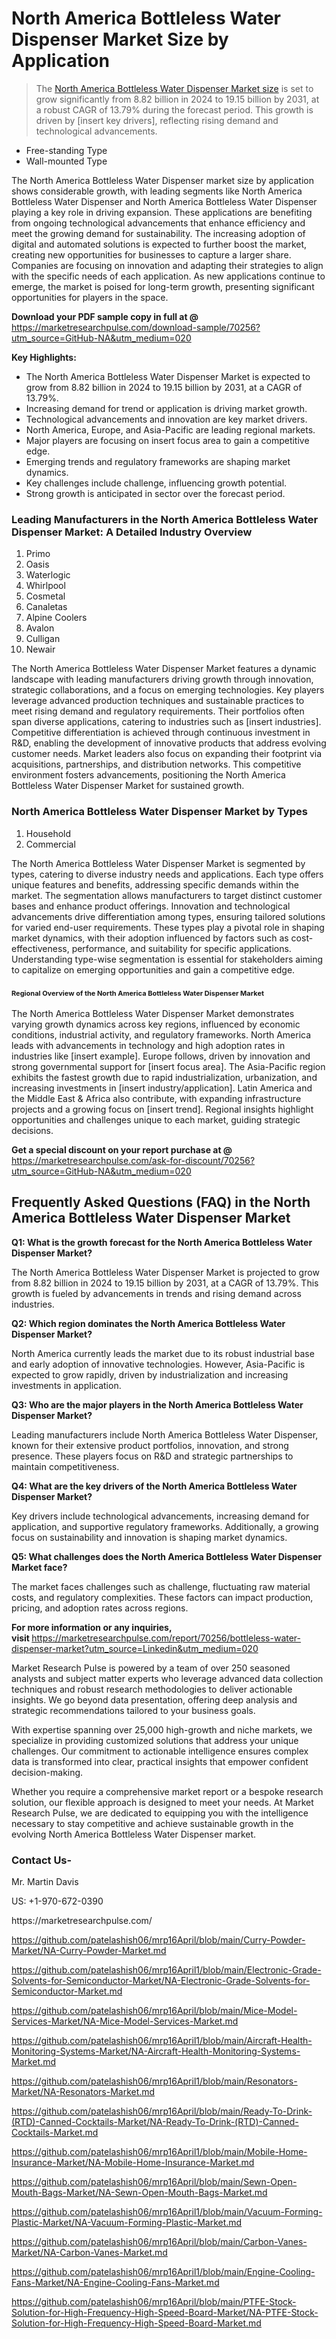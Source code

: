 <h1>North America Bottleless Water Dispenser Market&nbsp;Size by Application</h1><blockquote><p>The <a href="https://marketresearchpulse.com/download-sample/70256?utm_source=GitHub-NA&amp;utm_medium=020">North America Bottleless Water Dispenser Market size</a> is set to grow significantly from 8.82 billion in 2024 to 19.15 billion by 2031, at a robust CAGR of 13.79% during the forecast period. This growth is driven by [insert key drivers], reflecting rising demand and technological advancements.</p></blockquote><ul><li>Free-standing Type<li> Wall-mounted Type</li></ul><p>The North America Bottleless Water Dispenser market size by application shows considerable growth, with leading segments like North America Bottleless Water Dispenser and North America Bottleless Water Dispenser playing a key role in driving expansion. These applications are benefiting from ongoing technological advancements that enhance efficiency and meet the growing demand for sustainability. The increasing adoption of digital and automated solutions is expected to further boost the market, creating new opportunities for businesses to capture a larger share. Companies are focusing on innovation and adapting their strategies to align with the specific needs of each application. As new applications continue to emerge, the market is poised for long-term growth, presenting significant opportunities for players in the space.</p><p><strong>Download your PDF sample copy in full at @ </strong><a href="https://marketresearchpulse.com/download-sample/70256?utm_source=GitHub-NA&amp;utm_medium=020">https://marketresearchpulse.com/download-sample/70256?utm_source=GitHub-NA&amp;utm_medium=020</a></p><p><strong>Key Highlights: </strong></p><ul><li>The North America Bottleless Water Dispenser Market is expected to grow from 8.82 billion in 2024 to 19.15 billion by 2031, at a CAGR of 13.79%.</li><li>Increasing demand for trend or application is driving market growth.</li><li>Technological advancements and innovation are key market drivers.</li><li>North America, Europe, and Asia-Pacific are leading regional markets.</li><li>Major players are focusing on insert focus area to gain a competitive edge.</li><li>Emerging trends and regulatory frameworks are shaping market dynamics.</li><li>Key challenges include challenge, influencing growth potential.</li><li>Strong growth is anticipated in sector over the forecast period.</li></ul><h3>Leading Manufacturers in the North America Bottleless Water Dispenser Market: A Detailed Industry Overview</h3><ol><li>Primo</li><li>Oasis</li><li>Waterlogic</li><li>Whirlpool</li><li>Cosmetal</li><li>Canaletas</li><li>Alpine Coolers</li><li>Avalon</li><li>Culligan</li><li>Newair</li></ol><div class="flex max-w-full flex-col flex-grow"><div class="min-h-8 text-message flex w-full flex-col items-end gap-2 whitespace-normal break-words [.text-message+&amp;]:mt-5" dir="auto" data-message-author-role="assistant" data-message-id="fd8432e4-4910-450d-b182-61b7bfb0a01f" data-message-model-slug="gpt-4o"><div class="flex w-full flex-col gap-1 empty:hidden first:pt-[3px]"><div class="markdown prose w-full break-words dark:prose-invert light"><p>The North America Bottleless Water Dispenser Market features a dynamic landscape with leading manufacturers driving growth through innovation, strategic collaborations, and a focus on emerging technologies. Key players leverage advanced production techniques and sustainable practices to meet rising demand and regulatory requirements. Their portfolios often span diverse applications, catering to industries such as [insert industries]. Competitive differentiation is achieved through continuous investment in R&amp;D, enabling the development of innovative products that address evolving customer needs. Market leaders also focus on expanding their footprint via acquisitions, partnerships, and distribution networks. This competitive environment fosters advancements, positioning the North America Bottleless Water Dispenser Market for sustained growth.</p></div></div></div></div><h3>North America Bottleless Water Dispenser Market by Types</h3><ol><li>Household<li> Commercial</li></ol><div class="flex max-w-full flex-col flex-grow"><div class="min-h-8 text-message flex w-full flex-col items-end gap-2 whitespace-normal break-words [.text-message+&amp;]:mt-5" dir="auto" data-message-author-role="assistant" data-message-id="084470be-0bb7-4664-bddf-5156b4f41249" data-message-model-slug="gpt-4o-mini"><div class="flex w-full flex-col gap-1 empty:hidden first:pt-[3px]"><div class="markdown prose w-full break-words dark:prose-invert light"><p>The North America Bottleless Water Dispenser Market is segmented by types, catering to diverse industry needs and applications. Each type offers unique features and benefits, addressing specific demands within the market. The segmentation allows manufacturers to target distinct customer bases and enhance product offerings. Innovation and technological advancements drive differentiation among types, ensuring tailored solutions for varied end-user requirements. These types play a pivotal role in shaping market dynamics, with their adoption influenced by factors such as cost-effectiveness, performance, and suitability for specific applications. Understanding type-wise segmentation is essential for stakeholders aiming to capitalize on emerging opportunities and gain a competitive edge.</p></div></div></div></div><h3><span style="font-size: 11px;">Regional Overview of the North America Bottleless Water Dispenser Market</span></h3><div class="flex max-w-full flex-col flex-grow"><div class="min-h-8 text-message flex w-full flex-col items-end gap-2 whitespace-normal break-words [.text-message+&amp;]:mt-5" dir="auto" data-message-author-role="assistant" data-message-id="e9038762-ce64-4e30-91c9-9bd413514231" data-message-model-slug="gpt-4o-mini"><div class="flex w-full flex-col gap-1 empty:hidden first:pt-[3px]"><div class="markdown prose w-full break-words dark:prose-invert light"><p>The North America Bottleless Water Dispenser Market demonstrates varying growth dynamics across key regions, influenced by economic conditions, industrial activity, and regulatory frameworks. North America leads with advancements in technology and high adoption rates in industries like [insert example]. Europe follows, driven by innovation and strong governmental support for [insert focus area]. The Asia-Pacific region exhibits the fastest growth due to rapid industrialization, urbanization, and increasing investments in [insert industry/application]. Latin America and the Middle East &amp; Africa also contribute, with expanding infrastructure projects and a growing focus on [insert trend]. Regional insights highlight opportunities and challenges unique to each market, guiding strategic decisions.</p></div></div></div></div><p><strong>Get a special discount on your report purchase at @ </strong><a href="https://marketresearchpulse.com/ask-for-discount/70256?utm_source=GitHub-NA&amp;utm_medium=020">https://marketresearchpulse.com/ask-for-discount/70256?utm_source=GitHub-NA&amp;utm_medium=020</a></p><h2>Frequently Asked Questions (FAQ) in the North America Bottleless Water Dispenser Market</h2><p><strong>Q1: What is the growth forecast for the North America Bottleless Water Dispenser Market?</strong></p><p>The North America Bottleless Water Dispenser Market is projected to grow from 8.82 billion in 2024 to 19.15 billion by 2031, at a CAGR of 13.79%. This growth is fueled by advancements in trends and rising demand across industries.</p><p><strong>Q2: Which region dominates the North America Bottleless Water Dispenser Market?</strong></p><p>North America currently leads the market due to its robust industrial base and early adoption of innovative technologies. However, Asia-Pacific is expected to grow rapidly, driven by industrialization and increasing investments in application.</p><p><strong>Q3: Who are the major players in the North America Bottleless Water Dispenser Market?</strong></p><p>Leading manufacturers include North America Bottleless Water Dispenser, known for their extensive product portfolios, innovation, and strong presence. These players focus on R&amp;D and strategic partnerships to maintain competitiveness.</p><p><strong>Q4: What are the key drivers of the North America Bottleless Water Dispenser Market?</strong></p><p>Key drivers include technological advancements, increasing demand for application, and supportive regulatory frameworks. Additionally, a growing focus on sustainability and innovation is shaping market dynamics.</p><p><strong>Q5: What challenges does the North America Bottleless Water Dispenser Market face?</strong></p><p>The market faces challenges such as challenge, fluctuating raw material costs, and regulatory complexities. These factors can impact production, pricing, and adoption rates across regions.</p><p><strong>For more information or any inquiries, visit&nbsp;</strong><a href="https://marketresearchpulse.com/report/70256/bottleless-water-dispenser-market?utm_source=Linkedin&utm_medium=020">https://marketresearchpulse.com/report/70256/bottleless-water-dispenser-market?utm_source=Linkedin&utm_medium=020</a></p><p>Market Research Pulse is powered by a team of over 250 seasoned analysts and subject matter experts who leverage advanced data collection techniques and robust research methodologies to deliver actionable insights. We go beyond data presentation, offering deep analysis and strategic recommendations tailored to your business goals.</p><p>With expertise spanning over 25,000 high-growth and niche markets, we specialize in providing customized solutions that address your unique challenges. Our commitment to actionable intelligence ensures complex data is transformed into clear, practical insights that empower confident decision-making.</p><p>Whether you require a comprehensive market report or a bespoke research solution, our flexible approach is designed to meet your needs. At Market Research Pulse, we are dedicated to equipping you with the intelligence necessary to stay competitive and achieve sustainable growth in the evolving North America Bottleless Water Dispenser market.</p><h3><strong>Contact Us-</strong></h3><p>Mr. Martin Davis</p><p>US: +1-970-672-0390</p><p>https://marketresearchpulse.com/</p><p><a href="https://github.com/patelashish06/mrp16April/blob/main/Curry-Powder-Market/NA-Curry-Powder-Market.md">https://github.com/patelashish06/mrp16April/blob/main/Curry-Powder-Market/NA-Curry-Powder-Market.md</a></p><p><a href="https://github.com/patelashish06/mrp16April1/blob/main/Electronic-Grade-Solvents-for-Semiconductor-Market/NA-Electronic-Grade-Solvents-for-Semiconductor-Market.md">https://github.com/patelashish06/mrp16April1/blob/main/Electronic-Grade-Solvents-for-Semiconductor-Market/NA-Electronic-Grade-Solvents-for-Semiconductor-Market.md</a></p><p><a href="https://github.com/patelashish06/mrp16April/blob/main/Mice-Model-Services-Market/NA-Mice-Model-Services-Market.md">https://github.com/patelashish06/mrp16April/blob/main/Mice-Model-Services-Market/NA-Mice-Model-Services-Market.md</a></p><p><a href="https://github.com/patelashish06/mrp16April1/blob/main/Aircraft-Health-Monitoring-Systems-Market/NA-Aircraft-Health-Monitoring-Systems-Market.md">https://github.com/patelashish06/mrp16April1/blob/main/Aircraft-Health-Monitoring-Systems-Market/NA-Aircraft-Health-Monitoring-Systems-Market.md</a></p><p><a href="https://github.com/patelashish06/mrp16April1/blob/main/Resonators-Market/NA-Resonators-Market.md">https://github.com/patelashish06/mrp16April1/blob/main/Resonators-Market/NA-Resonators-Market.md</a></p><p><a href="https://github.com/patelashish06/mrp16April/blob/main/Ready-To-Drink-(RTD)-Canned-Cocktails-Market/NA-Ready-To-Drink-(RTD)-Canned-Cocktails-Market.md">https://github.com/patelashish06/mrp16April/blob/main/Ready-To-Drink-(RTD)-Canned-Cocktails-Market/NA-Ready-To-Drink-(RTD)-Canned-Cocktails-Market.md</a></p><p><a href="https://github.com/patelashish06/mrp16April1/blob/main/Mobile-Home-Insurance-Market/NA-Mobile-Home-Insurance-Market.md">https://github.com/patelashish06/mrp16April1/blob/main/Mobile-Home-Insurance-Market/NA-Mobile-Home-Insurance-Market.md</a></p><p><a href="https://github.com/patelashish06/mrp16April/blob/main/Sewn-Open-Mouth-Bags-Market/NA-Sewn-Open-Mouth-Bags-Market.md">https://github.com/patelashish06/mrp16April/blob/main/Sewn-Open-Mouth-Bags-Market/NA-Sewn-Open-Mouth-Bags-Market.md</a></p><p><a href="https://github.com/patelashish06/mrp16April1/blob/main/Vacuum-Forming-Plastic-Market/NA-Vacuum-Forming-Plastic-Market.md">https://github.com/patelashish06/mrp16April1/blob/main/Vacuum-Forming-Plastic-Market/NA-Vacuum-Forming-Plastic-Market.md</a></p><p><a href="https://github.com/patelashish06/mrp16April/blob/main/Carbon-Vanes-Market/NA-Carbon-Vanes-Market.md">https://github.com/patelashish06/mrp16April/blob/main/Carbon-Vanes-Market/NA-Carbon-Vanes-Market.md</a></p><p><a href="https://github.com/patelashish06/mrp16April1/blob/main/Engine-Cooling-Fans-Market/NA-Engine-Cooling-Fans-Market.md">https://github.com/patelashish06/mrp16April1/blob/main/Engine-Cooling-Fans-Market/NA-Engine-Cooling-Fans-Market.md</a></p><p><a href="https://github.com/patelashish06/mrp16April/blob/main/PTFE-Stock-Solution-for-High-Frequency-High-Speed-Board-Market/NA-PTFE-Stock-Solution-for-High-Frequency-High-Speed-Board-Market.md">https://github.com/patelashish06/mrp16April/blob/main/PTFE-Stock-Solution-for-High-Frequency-High-Speed-Board-Market/NA-PTFE-Stock-Solution-for-High-Frequency-High-Speed-Board-Market.md</a></p>